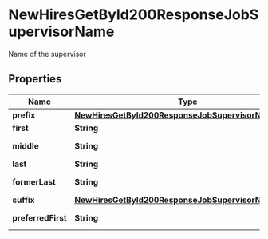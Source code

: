 

# NewHiresGetById200ResponseJobSupervisorName

Name of the supervisor

## Properties

| Name | Type | Description | Notes |
|------------ | ------------- | ------------- | -------------|
|**prefix** | [**NewHiresGetById200ResponseJobSupervisorNamePrefix**](NewHiresGetById200ResponseJobSupervisorNamePrefix.md) |  |  [optional] |
|**first** | **String** | First name |  [optional] |
|**middle** | **String** | Middle name |  [optional] |
|**last** | **String** | Last name |  [optional] |
|**formerLast** | **String** | Former last name |  [optional] |
|**suffix** | [**NewHiresGetById200ResponseJobSupervisorNameSuffix**](NewHiresGetById200ResponseJobSupervisorNameSuffix.md) |  |  [optional] |
|**preferredFirst** | **String** | Preferred first name |  [optional] |



